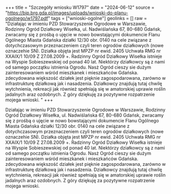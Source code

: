 +++
title = "Szczegóły wniosku W1797"
date = "2024-06-12"
source = "https://bip.brg.gda.pl/images/uploads/wnioski-do-planu-ogolnego/w1797.pdf"
tags = ["wnioski-ogolne"]
geolinks = []
raw = "Działając w imieniu PZD Stowarzyszenie Ogrodowe w Warszawie, Rodzinny Ogród Działkowy Wisełka, ul. Nadwiślańska 67, 80-680 Gdańsk, zwracamy się z prośbą o ujęcie w nowo bowstającymi dokumencie Flanu Ogólnego Miasta Gdańska działki 12/30 obr. 0140 na cele związane z dotychczasowym przeznaczeniem czyli teren ogrodów działkowych (nowe oznaczehie SN). Działka objęta jest MPZP nr ewid. 2405 Uchwała RMG nr XXAIX/1 10/09 Z 27.08.2009 +. Radzinny Ogród Działkowy Wisełka istnieje na Wyspie Sobieszewskiej od ponad 40 lat. Niektórzy działkowcy są z nami od samego początku istnienia Ogrodu. Nasż Ogród cieszy sie dużym zainteresowaniem wśród mieszkanek i mieszkańców Gdańska. zdecydowana większość działek jest pięknie zagospodarowana, zarówno w infrastrukturę działkową jak i nasadzenia. Działkowcy znajdują tutaj chwilę wytchnienia, rekreacji jak również spełniają się w amatorskiej uprawie roślin jadalnych araz ozdobnych. Z góry dziękuję za pozytywne rozpatrzenie mojega wnioski. "
+++

Działając w imieniu PZD Stowarzyszenie Ogrodowe w Warszawie, Rodzinny Ogród
Działkowy Wisełka, ul. Nadwiślańska 67, 80-680 Gdańsk, zwracamy się z prośbą o ujęcie w nowo
bowstającymi dokumencie Flanu Ogólnego Miasta Gdańska działki 12/30 obr. 0140 na cele
związane z dotychczasowym przeznaczeniem czyli teren ogrodów działkowych (nowe
oznaczehie SN). Działka objęta jest MPZP nr ewid. 2405 Uchwała RMG nr XXAIX/1 10/09 Z
27.08.2009 +. Radzinny Ogród Działkowy Wisełka istnieje na Wyspie Sobieszewskiej od ponad 40
lat. Niektórzy działkowcy są z nami od samego początku istnienia Ogrodu. Nasż Ogród cieszy sie
dużym zainteresowaniem wśród mieszkanek i mieszkańców Gdańska. zdecydowana większość
działek jest pięknie zagospodarowana, zarówno w infrastrukturę działkową jak i nasadzenia.
Działkowcy znajdują tutaj chwilę wytchnienia, rekreacji jak również spełniają się w amatorskiej
uprawie roślin jadalnych araz ozdobnych. Z góry dziękuję za pozytywne rozpatrzenie mojega
wnioski.



